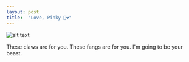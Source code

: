 ```yaml
---
layout: post
title:  "Love, Pinky 🧸❤️"
---
```

![alt text](assets/love.gif)






These claws are for you. These fangs are for you. I'm going to be your beast.
